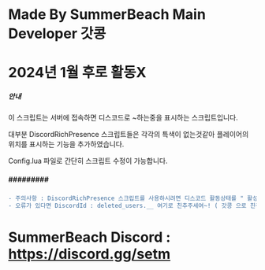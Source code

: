 # Made By SummerBeach Main Developer 갓콩

# 2024년 1월 후로 활동X
##### 안내 ####

이 스크립트는 서버에 접속하면 디스코드로 ~하는중을 표시하는 스크립트입니다.

대부분 DiscordRichPresence 스크립트들은 각각의 특색이 없는것같아 플레이어의 위치를 표시하는 기능을 추가하였습니다.

Config.lua 파일로 간단히 스크립트 수정이 가능합니다.

##### ######### ######


```diff
- 주의사항 : DiscordRichPresence 스크립트를 사용하시려면 디스코드 활동상태를 " 활성화 " 로 하셔야지 스크립트가 동작합니다.
- 오류가 있다면 DiscordId : deleted_users.__ 여기로 친추주세여~! ( 갓콩 으로 친구추가 부탁드립니다. )
```

# SummerBeach Discord : https://discord.gg/setm

